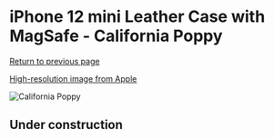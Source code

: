 # iPhone 12 mini Leather Case with MagSafe - California Poppy

[Return to previous page](/iphone_12)

[High-resolution image from Apple](https://store.storeimages.cdn-apple.com/8756/as-images.apple.com/is/MHKH3?wid=4500&hei=4500&fmt=png)

<div style="width: 500px"><img src="/everyphone/MHKH3.png" alt="California Poppy"></div>

## Under construction
